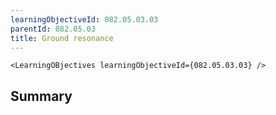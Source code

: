 ```yaml
---
learningObjectiveId: 082.05.03.03
parentId: 082.05.03
title: Ground resonance
---
```


```tsx eval
<LearningOBjectives learningObjectiveId={082.05.03.03} />
```

## Summary
